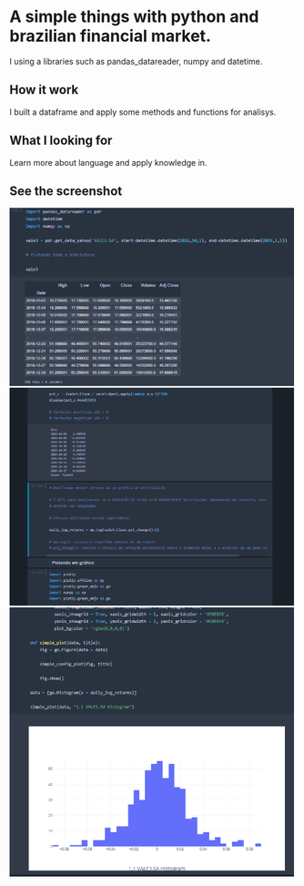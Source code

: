 # A simple things with python and brazilian financial market.

I using a libraries such as pandas_datareader, numpy and datetime.

## How it work

I built a dataframe and apply some methods and functions for analisys.

## What I looking for

Learn more about language and apply knowledge in.

## See the screenshot

<img width="500" alt="rename screenshot" src="https://github.com/BrunoGianetti/Python-with-Financial-Market/blob/main/librariesanddataframe.PNG">
<img width="500" alt="rename screenshot" src="https://github.com/BrunoGianetti/Python-with-Financial-Market/blob/main/someresults.PNG">
<img width="500" alt="rename screenshot" src="https://github.com/BrunoGianetti/Python-with-Financial-Market/blob/main/histogramaVale3.PNG">
